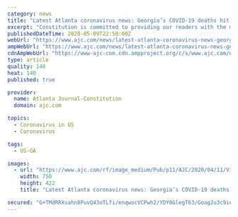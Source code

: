 ```yaml
---
category: news
title: "Latest Atlanta coronavirus news: Georgia’s COVID-19 deaths hit 1,400"
excerpt: "Constitution is committed to providing our readers with the most comprehensive coverage of the deadly coronavirus. This blog will be updated throughout Saturday, May 9, with news and details of COVID-19 in Georgia."
publishedDateTime: 2020-05-09T22:50:00Z
webUrl: "https://www.ajc.com/news/latest-atlanta-coronavirus-news-georgia-deaths-close-500/3uKLG9K7aYKCDN0LwwQKKP/"
ampWebUrl: "https://www.ajc.com/news/latest-atlanta-coronavirus-news-georgia-deaths-close-500/3uKLG9K7aYKCDN0LwwQKKP/amp.html"
cdnAmpWebUrl: "https://www-ajc-com.cdn.ampproject.org/c/s/www.ajc.com/news/latest-atlanta-coronavirus-news-georgia-deaths-close-500/3uKLG9K7aYKCDN0LwwQKKP/amp.html"
type: article
quality: 140
heat: 140
published: true

provider:
  name: Atlanta Journal-Constitution
  domain: ajc.com

topics:
  - Coronavirus in US
  - Coronavirus

tags:
  - US-GA

images:
  - url: "https://www.ajc.com/rf/image_medium/Pub/p11/AJC/2020/04/11/Videos/4883122.vpx"
    width: 750
    height: 422
    title: "Latest Atlanta coronavirus news: Georgia’s COVID-19 deaths hit 1,400"

secured: "G+TMdRRXsahn8PuvQ43oTLfi/enqwocVCPwh2/YDY8GlegT63/Goag2u3c9ie6SL9S4K/oAwqljJS0YNje4vISJJdJQBhaKhdm9cr8e/DOxB+4EFh1qSLmJdxCYEq/6TjK9MZgZTuYo286ZZXQ8yk+5Huo6So9Rrm9NRkgki6DKUcgT842ME69CoF+YicF0vyRCXOC0pz61tDzaXaqaa2KdK98XQGZpf6CraNqxoNme/OUwcz+LIOGDMTycprrLjqyQ1TMF3O0HE8rnQpoO7PUvyIqRdGRn4GFH8IDxy4XgLUL/tgUCZaqEoLMKNeSsqOPDLqBi+CV6NFeMTpnJufPFLz/frExMs33OOSvNb2UqXKKd4eGOqtjGJKKfApJ6hlzP1SFVa3j71zAUgBCPrVsozGXkeVGjTMBEBJlKc1LiyOwIcRCy4WfdPRMvBN74pGO8oaysM0Jkw5Vh+ZlD7SSZS+TfhBMpmY/u2Bqwk2eQ=;Fzk55kSeOZcebsSeZOhfug=="
---
```


